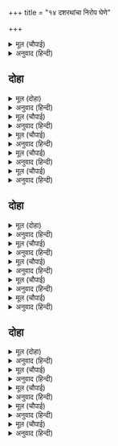 +++
title = "१४ दशरथांचा निरोप घेणे"

+++


<details><summary>मूल (चौपाई)</summary>

सचिवँ उठाइ राउ बैठारे।  
कहि प्रिय बचन रामु पगु धारे॥  
सियसमेत दोउ तनय निहारी।  
ब्याकुल भयउ भूमिपति भारी॥
</details>

<details><summary>अनुवाद (हिन्दी)</summary>

‘श्रीरामचंद्र आले आहेत,’ हे गोड शब्द बोलून मंत्र्याने राजाला उठवून बसवले. सीता व दोघे पुत्र हे वनात जाण्यास तयार झाल्याचे पाहून महाराज फार व्याकूळ झाले.॥ ४॥
</details>

## दोहा


<details><summary>मूल (दोहा)</summary>

सीय सहित सुत सुभग दोउ देखि देखि अकुलाइ।  
बारहिं बार सनेह बस राउ लेइ उर लाइ॥ ७६॥
</details>

<details><summary>अनुवाद (हिन्दी)</summary>

सीतेसह दोघा सुंदर मुलांना पाहून पाहून राजांना भडभडून येत होते. आणि ते प्रेमाने वारंवार त्यांना हृदयाशी धरत होते.॥ ७६॥
</details>

<details><summary>मूल (चौपाई)</summary>

सकइन बोलि बिकल नरनाहू।  
सोक जनित उर दारुन दाहू॥  
नाइ सीसु पदअति अनुरागा।  
उठि रघुबीर बिदा तब मागा॥
</details>

<details><summary>अनुवाद (हिन्दी)</summary>

व्याकूळ झाल्यामुळे राजे बोलू शकत नव्हते. मनात शोकामुळे उत्पन्न झालेली आग होती.तेव्हा रघुकुलवीर श्रीराम यांनी अत्यंत प्रेमाने राजांच्या चरणी मस्तक ठेवले आणि जाण्यासाठी निरोप मागितला.॥ १॥
</details>

<details><summary>मूल (चौपाई)</summary>

पितु असीस आयसुमोहि दीजै।  
हरष समय बिसमउ कत कीजै॥  
तात किएँ प्रियप्रेम प्रमादू।  
जसु जग जाइ होइ अपबादू॥
</details>

<details><summary>अनुवाद (हिन्दी)</summary>

‘बाबा! मला आशीर्वाद आणि आज्ञा द्या. आनंदाच्या या प्रसंगी शोक का करता? हे तात, प्रिय व्यक्तीच्या प्रेमामुळे प्रमाद केल्यास जगात कीर्ती नाहीशी होईल आणि निंदा होईल.॥ २॥
</details>

<details><summary>मूल (चौपाई)</summary>

सुनि सनेह बस उठि नरनाहाँ।  
बैठारे रघुपति गहि बाहाँ॥  
सुनहु तात तुम्ह कहुँ मुनि कहहीं।  
रामु चराचर नायक अहहीं॥
</details>

<details><summary>अनुवाद (हिन्दी)</summary>

हे ऐकल्यावर राजांनी प्रेमाने उठून श्रीरामांचा हात धरून त्यांना खाली बसविले आणि म्हटले, ‘पुत्रा! ऐक. मुनीलोक म्हणत असतात की, श्रीराम चराचराचे स्वामी आहेत.॥ ३॥
</details>

<details><summary>मूल (चौपाई)</summary>

सुभअरुअसुभकरम अनुहारी।  
ईसु देइ फलु हृदयँ बिचारी॥  
करइ जो करम पाव फल सोई।  
निगम नीति असि कह सबु कोई॥
</details>

<details><summary>अनुवाद (हिन्दी)</summary>

शुभ व अशुभ कर्मांचा मनात विचार करून ईश्वर फळ देतो. जो कर्म करतो त्यालाच त्याचे फळ मिळते. सर्वजण म्हणतात की, वेदात हाच नियम सांगितला आहे.॥ ४॥
</details>

## दोहा


<details><summary>मूल (दोहा)</summary>

औरु करै अपराधु कोउ और पाव फल भोगु।  
अति बिचित्र भगवंत गति को जग जानै जोगु॥ ७७॥
</details>

<details><summary>अनुवाद (हिन्दी)</summary>

परंतु यावेळी उलटे घडत आहे. अपराध कुणी इतराने करावा आणि त्याचे फळ तिसऱ्या कोणी भोगावे. भगवंतांची लीला फार विचित्र आहे. ती जाणणारा जगात कोण आहे?’॥ ७७॥
</details>

<details><summary>मूल (चौपाई)</summary>

रायँ राम राखनहित लागी।  
बहुत उपाय किए छलु त्यागी॥  
लखीराम रुखरहतन जाने।  
धरम धुरंधर धीर सयाने॥
</details>

<details><summary>अनुवाद (हिन्दी)</summary>

राजांनी अशा प्रकारे श्रीरामचंद्रांना ठेवून घेण्यासाठी निष्कपटपणे खूप प्रयत्न केले, परंतु त्यांनी धर्मधुरंधर, धीर व बुद्धिमान श्रीरामांचा एकंदर कल पाहिला. ते थांबतील असे काही त्यांना वाटले नाही.॥ १॥
</details>

<details><summary>मूल (चौपाई)</summary>

तब नृप सीय लाइ उर लीन्ही।  
अति हित बहुत भाँति सिख दीन्ही॥  
कहिबन के दुख दुसह सुनाए।  
सासु ससुर पितु सुख समुझाए॥
</details>

<details><summary>अनुवाद (हिन्दी)</summary>

तेव्हा राजांनी सीतेला हृदयाशी धरले आणि मोठॺा प्रेमाने पुष्कळ प्रकारे समजावण्याचा प्रयत्न केला. वनातील दुःसह दुःखे वर्णन करून सांगितली. नंतर सासू, सासरे, पिता यांच्या जवळ राहण्यामधील सुख समजावून दिले.॥ २॥
</details>

<details><summary>मूल (चौपाई)</summary>

सिय मनु राम चरन अनुरागा।  
घरु न सुगमु बनु बिषमु न लागा॥  
औरउ सबहिं सीय समुझाई।  
कहि कहि बिपिन बिपति अधिकाई॥
</details>

<details><summary>अनुवाद (हिन्दी)</summary>

परंतु सीतेचे मन श्रीरामांच्या चरणी अनुरक्त होते. म्हणून तिला घरी रहाणे आवडले नाही आणि वनही भयानक वाटले नाही. नंतर इतर सर्व लोकांनीही वनात असलेल्या संकटांचे खूप वर्णन करून सीतेला समजावले.॥ ३॥
</details>

<details><summary>मूल (चौपाई)</summary>

सचिव नारि गुरनारि सयानी।  
सहित सनेह कहहिं मृदु बानी॥  
तुम्ह कहुँ तौ नदीन्ह बनबासू।  
करहु जो कहहिं ससुर गुर सासू॥
</details>

<details><summary>अनुवाद (हिन्दी)</summary>

मंत्री सुमंत्रांची पत्नी, गुरू वसिष्ठांची पत्नी अरुंधती आणि इतरही चतुर स्त्रियांनी प्रेमाने व कोमल वाणीने सांगितले की, ‘राजांनी तुला तर वनवास दिलेला नाही. म्हणून सासरे, सासू व गुरू जे सांगतात, तसे कर.’॥ ४॥
</details>

## दोहा


<details><summary>मूल (दोहा)</summary>

सिख सीतलि हित मधुर मृदु सुनि सीतहि न सोहानि।  
सरद चंद चंदिनि लगत जनु चकई अकुलानि॥ ७८॥
</details>

<details><summary>अनुवाद (हिन्दी)</summary>

हे शीतल, हितकारक, मधुर व कोमल बोलणे ऐकून सीतेला बरे वाटले नाही. शरद ऋतूच्या चंद्राच्या चांदण्याचा स्पर्श होताच जशी चकवी व्याकूळ होते, त्याप्रमाणे सीता व्याकूळ झाली.॥ ७८॥
</details>

<details><summary>मूल (चौपाई)</summary>

सीय सकुच बस उतरुन देई।  
सो सुनि तमकि उठी कैकेई॥  
मुनि पट भूषन भाजन आनी।  
आगें धरि बोली मृदु बानी॥
</details>

<details><summary>अनुवाद (हिन्दी)</summary>

संकोचामुळे सीतेने काही उत्तर दिले नाही, परंतु या गोष्टी ऐकून कैकेयी चडफडली. तिने मुनींची वस्त्रे, माला-मेखला ही आभूषणे आणि कमंडलू आणून श्रीरामांच्या समोर ठेवला आणि कोमलपणे म्हणाली,॥ १॥
</details>

<details><summary>मूल (चौपाई)</summary>

नृपहि प्रानप्रिय तुम्ह रघुबीरा।  
सील सनेह न छाड़िहि भीरा॥  
सुकृतुसुजसु परलोकु नसाऊ।  
तुम्हहि जान बन कहिहि न काऊ॥
</details>

<details><summary>अनुवाद (हिन्दी)</summary>

‘हे रघुवीरा, राजांना तू प्राणप्रिय आहेस. प्रेमामुळे त्यांचे मन दुर्बल बनले आहे. ते स्वभाव व प्रेम सोडणार नाहीत. पुण्य, सुंदर कीर्ती आणि परलोक नष्ट झाला, तरी ते तुला वनात जाण्यास कधीच सांगणार नाहीत.॥ २॥
</details>

<details><summary>मूल (चौपाई)</summary>

अस बिचारि सोइ करहु जो भावा।  
राम जननि सिख सुनि सुखु पावा॥  
भूपहि बचन बान सम लागे।  
करहिं न प्रान पयान अभागे॥
</details>

<details><summary>अनुवाद (हिन्दी)</summary>

असा विचार करून तुला जे योग्य वाटेल ते कर.’ कैकेयी मातेचा उपदेश ऐकून श्रीरामांना आनंद वाटला. परंतु राजांना हे बोलणे बाणाप्रमाणे बोचले. त्यांनी विचार केला की, माझे दुर्दैवी प्राण अजुनी का जात नाहीत?॥ ३॥
</details>

<details><summary>मूल (चौपाई)</summary>

लोग बिकल मुरुछित नरनाहू।  
काह करिअ कछु सूझ न काहू॥  
रामु तुरत मुनि बेषु बनाई।  
चले जनक जननिहि सिरु नाई॥
</details>

<details><summary>अनुवाद (हिन्दी)</summary>

महाराज बेशुद्ध झाले. लोक व्याकूळ झाले. काय करावे, हे कुणाला काही सुचत नव्हते. श्रीरामांनी पटकन मुनीचा वेश धारण केला आणि माता-पित्यांना नमस्कार करून ते निघाले.॥ ४॥
</details>
